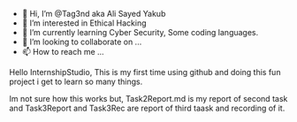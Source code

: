 - 👋 Hi, I’m @Tag3nd aka Ali Sayed Yakub
- 👀 I’m interested in Ethical Hacking
- 🌱 I’m currently learning Cyber Security, Some coding languages.
- 💞️ I’m looking to collaborate on ...
- 📫 How to reach me ...


Hello InternshipStudio,
                        This is my first time using github and doing this fun project i get to learn so many things.

Im not sure how this works but, Task2Report.md is my report of second task and Task3Report and Task3Rec are report of third taask and recording of it.

